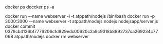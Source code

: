 
docker ps 
doccker ps -a

docker run   --name webserver -i -t  atppath/nodejs  /bin/bash
docker run -p 3000:3000  --name webserver -t  atppath/nodejs  nodejs nodejsapp/server.js
docker commit 0379cb4126bf7776206c1d829edc00620c2a9c9318b8892737ca269234c77068 atppath/nodejs
docker rm webserver
